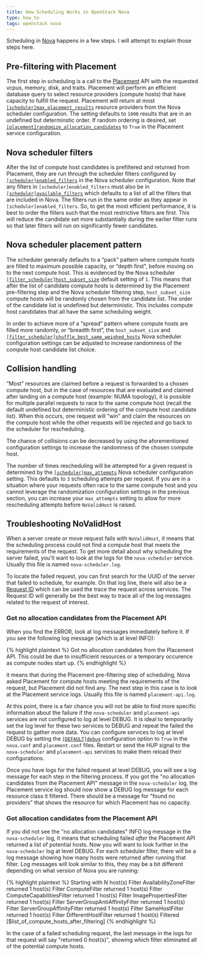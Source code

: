```yaml
---
title: How Scheduling Works in OpenStack Nova
type: how_to
tags: openstack nova
---
```


Scheduling in [Nova][1] happens in a few steps. I will attempt to explain those
steps here.

[1]: https://docs.openstack.org/nova

## Pre-filtering with Placement

The first step in scheduling is a call to the [Placement][2] API with the
requested vcpus, memory, disk, and traits. Placement will perform an efficient
database query to select resource providers (compute hosts) that have capacity
to fulfill the request. Placement will return at most
[`[scheduler]max_placement_results`][3] resource providers from the Nova
scheduler configuration. The setting defaults to `1000` results that are in an
undefined but determinstic order. If random ordering is desired, set
[`[placement]randomize_allocation_candidates`][4] to `True` in the Placement
service configuration.

[2]: https://docs.openstack.org/placement
[3]: https://docs.openstack.org/nova/latest/configuration/config.html#scheduler.max_placement_results
[4]: https://docs.openstack.org/placement/latest/configuration/config.html#placement.randomize_allocation_candidates

## Nova scheduler filters

After the list of compute host candidates is prefiltered and returned from
Placement, they are run through the scheduler filters configured by
[`[scheduler]enabled_filters`][5] in the Nova scheduler configuration. Note
that any filters in `[scheduler]enabled_filters` must also be in
[`[scheduler]available_filters`][6] which defaults to a list of all the filters
that are included in Nova. The filters run in the same order as they appear in
`[scheduler]enabled_filters`. So, to get the most efficient performance, it is
best to order the filters such that the most restrictive filters are first.
This will reduce the candidate set more substantially during the earlier filter
runs so that later filters will run on significantly fewer candidates.

[5]: https://docs.openstack.org/nova/latest/configuration/config.html#filter_scheduler.enabled_filters
[6]: https://docs.openstack.org/nova/latest/configuration/config.html#filter_scheduler.available_filters

## Nova scheduler placement pattern

The scheduler generally defaults to a “pack” pattern where compute hosts are
filled to maximum possible capacity, or “depth first”, before moving on to the
next compute host. This is evidenced by the Nova scheduler
[`[filter_scheduler]host_subset_size`][7] default setting of `1`. This means
that after the list of candidate compute hosts is determined by the Placement
pre-filtering step and the Nova scheduler filtering step, `host_subset_size`
compute hosts will be randomly chosen from the candidate list. The order of the
candidate list is undefined but deterministic. This includes compute host
candidates that all have the same scheduling weight.

In order to achieve more of a “spread” pattern where compute hosts are filled
more randomly, or “breadth first”, the `host_subset_size` and
[`[filter_scheduler]shuffle_best_same_weighed_hosts`][8] Nova scheduler
configuration settings can be adjusted to increase randomness of the compute
host candidate list choice.

[7]: https://docs.openstack.org/nova/latest/configuration/config.html#filter_scheduler.host_subset_size
[8]: https://docs.openstack.org/nova/latest/configuration/config.html#filter_scheduler.shuffle_best_same_weighed_hosts

## Collision handling

“Most” resources are claimed before a request is forwarded to a chosen compute
host, but in the case of resources that are evaluated and claimed after landing
on a compute host (example: NUMA topology), it is possible for multiple
parallel requests to race to the same compute host (recall the default
undefined but deterministic ordering of the compute host candidate list). When
this occurs, one request will “win” and claim the resources on the compute host
while the other requests will be rejected and go back to the scheduler for
rescheduling.

The chance of collisions can be decreased by using the aforementioned
configuration settings to increase the randomness of the chosen compute host.

The number of times rescheduling will be attempted for a given
request is determined by the [`[scheduler]max_attempts`][9] Nova scheduler
configuration setting. This defaults to `3` scheduling attempts per request. If
you are in a situation where your requests often race to the same compute host
and you cannot leverage the randomization configuration settings in the
previous section, you can increase your `max_attempts` setting to allow for
more rescheduling attempts before `NoValidHost` is raised.

[9]: https://docs.openstack.org/nova/latest/configuration/config.html#scheduler.max_attempts

## Troubleshooting NoValidHost

When a server create or move request fails with `NoValidHost`, it means that
the scheduling process could not find a compute host that meets the
requirements of the request. To get more detail about why scheduling the server
failed, you'll want to look at the logs for the `nova-scheduler` service.
Usually this file is named `nova-scheduler.log`.

To locate the failed request, you can first search for the UUID of the server
that failed to schedule, for example. On that log line, there will also be a
[Request ID][10] which can be used the trace the request across services. The
Request ID will generally be the best way to trace all of the log messages
related to the request of interest.

[10]: https://docs.openstack.org/api-guide/compute/faults.html#tracking-errors-by-request-id

### Got no allocation candidates from the Placement API

When you find the ERROR, look at log messages immediately before it. If you see
the following log message (which is at level INFO):

{% highlight plaintext %}
Got no allocation candidates from the Placement API. This could be
due to insufficient resources or a temporary occurence as compute nodes start
up.
{% endhighlight %}

it means that during the Placement pre-filtering step of scheduling, Nova asked
Placement for compute hosts meeting the requirements of the request, but
Placement did not find any. The next step in this case is to look at the
Placement service logs. Usually this file is named `placement-api.log`.

At this point, there is a fair chance you will not be able to find more
specific information about the failure if the `nova-scheduler` and
`placement-api` services are not configured to log at level DEBUG. It is ideal
to temporarily set the log level for these two services to DEBUG and repeat the
failed the request to gather more data. You can configure services to log at
level DEBUG by setting the [`[DEFAULT]debug`][11] configuration option to
`True` in the `nova.conf` and `placement.conf` files. Restart or send the HUP
signal to the `nova-scheduler` and `placement-api` services to make them reload
their configurations.

Once you have logs for the failed request at level DEBUG, you will see a log
message for each step in the filtering process. If you got the "no allocation
candidates from the Placement API" message in the `nova-scheduler` log, the
Placement service log should now show a DEBUG log message for each resource
class it filtered. There should be a message for "found no providers" that
shows the resource for which Placement has no capacity.

[11]: https://docs.openstack.org/nova/latest/configuration/config.html#DEFAULT.debug

### Got allocation candidates from the Placement API

If you did not see the "no allocation candidates" INFO log message in the
`nova-scheduler` log, it means that scheduling failed *after* the Placement API
returned a list of potential hosts. Now you will want to look further in the
`nova-scheduler` log at level DEBUG. For each scheduler filter, there will be a
log message showing how many hosts were returned after running that filter. Log
messages will look similar to this, they may be a bit different depending on
what version of Nova you are running:

{% highlight plaintext %}
Starting with N host(s)
Filter AvailabilityZoneFilter returned 1 host(s)
Filter ComputeFilter returned 1 host(s)
Filter ComputeCapabilitiesFilter returned 1 host(s)
Filter ImagePropertiesFilter returned 1 host(s)
Filter ServerGroupAntiAffinityFilter returned 1 host(s)
Filter ServerGroupAffinityFilter returned 1 host(s)
Filter SameHostFilter returned 1 host(s) 
Filter DifferentHostFilter returned 1 host(s) 
Filtered [$list_of_compute_hosts_after_filtering]
{% endhighlight %}

In the case of a failed scheduling request, the last message in the logs for
that request will say "returned 0 host(s)", showing which filter eliminated all
of the potential compute hosts.
